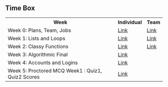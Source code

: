 ## Time Box
<table>
  <tr>
    <th>Week</th>
    <th>Individual</th>
    <th>Team</th>
  <tr>
    <td>Week 0: Plans, Team, Jobs</td>
    <td><a href="https://github.com/Stanleyy03840/Stanleyy03840.github.io/issues/1">Link</a></td>
    <td><a href="https://github.com/cwang999/n22p5-coders/issues/12">Link</a></td>
  </tr>
  <tr>
    <td>Week 1: Lists and Loops</td>
  <td><a href="https://github.com/Stanleyy03840/Stanleyy03840.github.io/issues/2">Link</a></td>
    <td><a href="https://github.com/cwang999/n22p5-coders/issues/14">Link</a></td>
  </tr>
     <td>Week 2: Classy Functions</td>
  <td><a href="https://github.com/Stanleyy03840/Stanleyy03840.github.io/issues/3">Link</a></td>
    <td><a href="https://github.com/cwang999/n22p5-coders/issues/16">Link</a></td>
  </tr>
    <tr>
    <td>Week 3: Algorithmic Final</td>
    <td><a href="https://github.com/Stanleyy03840/Stanleyy03840.github.io/issues/5">Link</a></td>
    <td></td>
  </tr>
    <tr>
    <td>Week 4: Accounts and Logins</td>
    <td><a href="https://github.com/Stanleyy03840/Stanleyy03840.github.io/issues/6">Link</a></td>
   <td></td>
  </tr>
  <tr>
    <td>Week 5: Proctored MCQ Week1 : Quiz1, Quiz2 Scores</td>
    <td><a href="https://github.com/Stanleyy03840/Stanleyy03840.github.io/issues/9">Link</a></td>
   <td></td>
  </tr>
  
</table>
